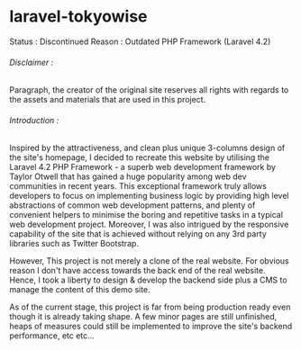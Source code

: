 # laravel-tokyowise

Status : Discontinued 
Reason : Outdated PHP Framework (Laravel 4.2)

###### Disclaimer :

Paragraph, the creator of the original site reserves all rights with regards to the assets and materials that are used in this project.

###### Introduction : 

Inspired by the attractiveness, and clean plus unique 3-columns design of the site's homepage, I decided to recreate this website by utilising the Laravel 4.2 PHP Framework - a superb web development framework by Taylor Otwell that has gained a huge popularity among web dev communities in recent years. This exceptional framework truly allows developers to focus on implementing business logic by providing high level abstractions of common web development patterns, and plenty of convenient helpers to minimise the boring and repetitive tasks in a typical web development project.  Moreover, I was also intrigued by the responsive capability of the site that is achieved without relying on any 3rd party libraries such as Twitter Bootstrap. 

However, This project is not merely a clone of the real website. For obvious reason I don't have access towards the back end of the real website. Hence, I took a liberty to design & develop the backend side plus a CMS to manage the content of this demo site. 

As of the current stage, this project is far from being production ready even though it is already taking shape. A few minor pages are still unfinished, heaps of measures could still be implemented to improve the site's backend  performance, etc etc...   



